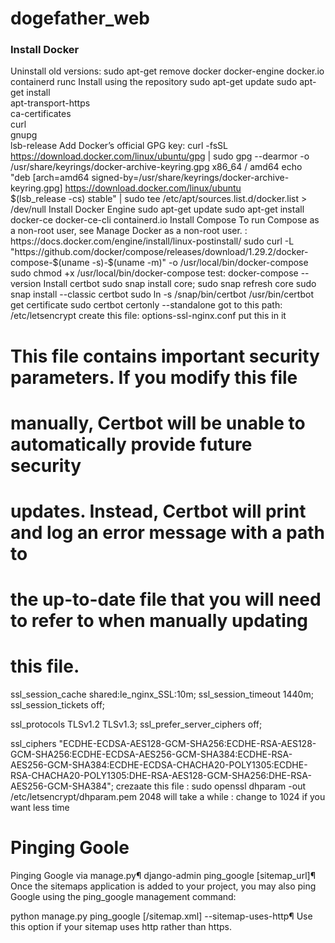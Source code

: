 # dogefather_web

### Install Docker
Uninstall old versions:
sudo apt-get remove docker docker-engine docker.io containerd runc
Install using the repository
sudo apt-get update
sudo apt-get install \
    apt-transport-https \
    ca-certificates \
    curl \
    gnupg \
    lsb-release
Add Docker’s official GPG key:
curl -fsSL https://download.docker.com/linux/ubuntu/gpg | sudo gpg --dearmor -o /usr/share/keyrings/docker-archive-keyring.gpg
x86_64 / amd64
echo \
  "deb [arch=amd64 signed-by=/usr/share/keyrings/docker-archive-keyring.gpg] https://download.docker.com/linux/ubuntu \
  $(lsb_release -cs) stable" | sudo tee /etc/apt/sources.list.d/docker.list > /dev/null
Install Docker Engine
sudo apt-get update
sudo apt-get install docker-ce docker-ce-cli containerd.io
Install Compose
To run Compose as a non-root user, see Manage Docker as a non-root user. : https://docs.docker.com/engine/install/linux-postinstall/
sudo curl -L "https://github.com/docker/compose/releases/download/1.29.2/docker-compose-$(uname -s)-$(uname -m)" -o /usr/local/bin/docker-compose
sudo chmod +x /usr/local/bin/docker-compose
test: docker-compose --version
Install certbot
sudo snap install core; sudo snap refresh core
sudo snap install --classic certbot
sudo ln -s /snap/bin/certbot /usr/bin/certbot
get certificate
sudo certbot certonly --standalone
got to this path:
/etc/letsencrypt
create this file: options-ssl-nginx.conf
put this in it 
# This file contains important security parameters. If you modify this file
# manually, Certbot will be unable to automatically provide future security
# updates. Instead, Certbot will print and log an error message with a path to
# the up-to-date file that you will need to refer to when manually updating
# this file.

ssl_session_cache shared:le_nginx_SSL:10m;
ssl_session_timeout 1440m;
ssl_session_tickets off;

ssl_protocols TLSv1.2 TLSv1.3;
ssl_prefer_server_ciphers off;

ssl_ciphers "ECDHE-ECDSA-AES128-GCM-SHA256:ECDHE-RSA-AES128-GCM-SHA256:ECDHE-ECDSA-AES256-GCM-SHA384:ECDHE-RSA-AES256-GCM-SHA384:ECDHE-ECDSA-CHACHA20-POLY1305:ECDHE-RSA-CHACHA20-POLY1305:DHE-RSA-AES128-GCM-SHA256:DHE-RSA-AES256-GCM-SHA384";
crezaate this file : sudo openssl dhparam -out /etc/letsencrypt/dhparam.pem 2048
will take a while : change to 1024 if you want less time
# Pinging Goole

Pinging Google via manage.py¶
django-admin ping_google [sitemap_url]¶
Once the sitemaps application is added to your project, you may also ping Google using the ping_google management command:

python manage.py ping_google [/sitemap.xml]
--sitemap-uses-http¶
Use this option if your sitemap uses http rather than https.
